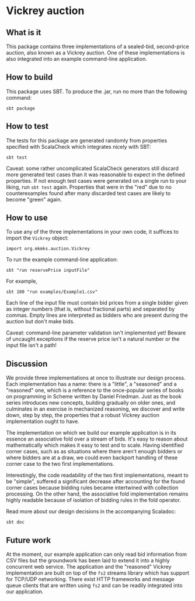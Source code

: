 Vickrey auction
===============

What is it
----------

This package contains three implementations of a sealed-bid, second-price
auction, also known as a Vickrey auction. One of these implementations is also
integrated into an example command-line application.

How to build
------------

This package uses SBT. To produce the .jar, run no more than the following
command:

	sbt package

How to test
-----------

The tests for this package are generated randomly from properties specified with
ScalaCheck which integrates nicely with SBT:

	sbt test

Caveat: some rather uncomplicated ScalaCheck generators still discard more
generated test cases than it was reasonable to expect in the defined
properties. If not enough test cases were generated on a single run to your
liking, run `sbt test` again. Properties that were in the "red" due to no
counterexamples found after many discarded test cases are likely to become
"green" again.

How to use
----------

To use any of the three implementations in your own code, it suffices to import
the `Vickrey` object:

	import org.mkmks.auction.Vickrey

To run the example command-line application: 

	sbt "run reservePrice inputFile"
	
For example,

	sbt 100 "run examples/Example1.csv"

Each line of the input file must contain bid prices from a single bidder given
as integer numbers (that is, without fractional parts) and separated by
commas. Empty lines are interpreted as bidders who are present during the
auction but don't make bids.

Caveat: command-line parameter validation isn't implemented yet! Beware of
uncaught exceptions if the reserve price isn't a natural number or the input
file isn't a path!

Discussion
----------

We provide three implementations at once to illustrate our design process. Each
implementation has a name: there is a "little", a "seasoned" and a "reasoned"
one, which is a reference to the once-popular series of books on programming in
Scheme written by Daniel Friedman. Just as the book series introduces new
concepts, building gradually on older ones, and culminates in an exercise in
mechanized reasoning, we discover and write down, step by step, the properties
that a robust Vickrey auction implementation ought to have.

The implementation on which we build our example application is in its essence
an associative fold over a stream of bids. It's easy to reason about
mathematically which makes it easy to test and to scale. Having identified
corner cases, such as as situations where there aren't enough bidders or where
bidders are at a draw, we could even backport handling of these corner case to
the two first implementations.

Interestingly, the code readability of the two first implementations, meant to
be "simple", suffered a significant decrease after accounting for the found
corner cases because bidding rules became intertwined with collection
processing. On the other hand, the associative fold implementation remains
highly readable because of isolation of bidding rules in the fold operator.

Read more about our design decisions in the accompanying Scaladoc:

	sbt doc

Future work
-----------

At the moment, our example application can only read bid information from CSV
files but the groundwork has been laid to extend it into a highly concurrent web
service. The application and the "reasoned" Vickrey implementation are built on
top of the `fs2` streams library which has support for TCP/UDP networking. There
exist HTTP frameworks and message queue clients that are written using `fs2` and
can be readily integrated into our application.
